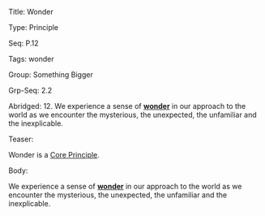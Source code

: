 Title:  Wonder

Type:   Principle

Seq:    P.12

Tags:   wonder

Group:   Something Bigger

Grp-Seq: 2.2

Abridged: 12. We experience a sense of **[wonder](https://www.practopians.org/tags/wonder.html)** in our approach to the world as we encounter the mysterious, the unexpected, the unfamiliar and the inexplicable.

Teaser: 
 
Wonder is a [Core Principle](../core/principles.html).

Body:   
 
We experience a sense of [**wonder**][wonder] in our approach to the world as we encounter the mysterious, the unexpected, the unfamiliar and the inexplicable.


[wonder]: ../tags/wonder.html

